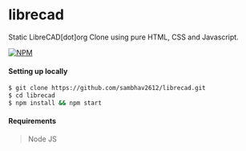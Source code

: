 # librecad
Static LibreCAD[dot]org Clone using pure HTML, CSS and Javascript.

[![NPM](https://nodei.co/npm/librecad.png?compact=true)](https://npmjs.org/package/librecad)

#### Setting up locally
```bash
$ git clone https://github.com/sambhav2612/librecad.git
$ cd librecad
$ npm install && npm start
```

#### Requirements
> Node JS

